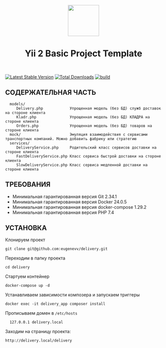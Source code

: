 <p align="center">
    <a href="https://github.com/yiisoft" target="_blank">
        <img src="https://avatars0.githubusercontent.com/u/993323" height="100px">
    </a>
    <h1 align="center">Yii 2 Basic Project Template</h1>
    <br>
</p>

[![Latest Stable Version](https://img.shields.io/packagist/v/yiisoft/yii2-app-basic.svg)](https://packagist.org/packages/yiisoft/yii2-app-basic)
[![Total Downloads](https://img.shields.io/packagist/dt/yiisoft/yii2-app-basic.svg)](https://packagist.org/packages/yiisoft/yii2-app-basic)
[![build](https://github.com/yiisoft/yii2-app-basic/workflows/build/badge.svg)](https://github.com/yiisoft/yii2-app-basic/actions?query=workflow%3Abuild)

СОДЕРЖАТЕЛЬНАЯ ЧАСТЬ
--------------------

      models/
         Delivery.php            Упрощенная модель (без БД) служб доставок на стороне клиента 
         Kladr.php               Упрощенная модель (без БД) КЛАДРА на стороне клиента
         Orders.php              Упрощенная модель (без БД) товаров на стороне клиента
      mock/                      Эмуляция взаимодействия с сервисами транспортных компаний. Можно добавить фабрику или стратегию
      services/           
         DeliveryService.php     Родительский класс сервисов доставки на стороне клиента
         FastDeliveryService.php Класс сервиса быстрой доставки на стороне клиента
         SlowDeliveryService.php Класс сервиса медленной доставки на стороне клиента

ТРЕБОВАНИЯ
----------
- Минимальная гарантированная версия Git 2.34.1 
- Минимальная гарантированная версия Docker 24.0.5
- Минимальная гарантированная версия docker-compose 1.29.2
- Минимальная гарантированная версия PHP 7.4

УСТАНОВКА
--------------------------

Клонируем проект

    git clone git@github.com:eugenevv/delivery.git

Переходим в папку проекта

    cd delivery

Стартуем контейнер

    docker-compose up -d

Устанавливаем зависимости композера и запускаем триггеры

    docker exec -it delivery_app composer install

Прописываем домен в `/etc/hosts` 

      127.0.0.1	delivery.local
        
Заходим на страницу проекта:

    http://delivery.local/delivery
